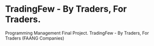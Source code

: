 # TradingFew - By Traders, For Traders.
Programming Management Final Project. TradingFew - By Traders, For Traders (FAANG Companies)
